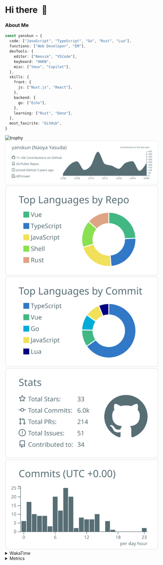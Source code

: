 # Hi there&nbsp; :wave:

### About Me

```ts
const yanskun = {
  code: ["JavaScript", "TypeScript", "Go", "Rust", "Lua"],
  functions: ["Web Developer", "EM"],
  devTools: {
    editor: ["Neovim", "VSCode"],
    keyboard: "HHKB",
    misc: ["tmux", "Copilot"],
  },
  skills: {
    front: {
      js: ["Nuxt.js", "React"],
    },
    backend: {
      go: ["Echo"],
    },
    learning: ["Rust", "Deno"],
  },
  most_favirite: "GitHub",
}
```
<!-- https://github.com/ryo-ma/github-profile-trophy -->
<img src="https://github-profile-trophy.vercel.app/?username=yanskun&theme=onedark&column=3" alt="trophy">

<!-- https://github.com/vn7n24fzkq/github-profile-summary-cards -->
<picture>
  <source media="(prefers-color-scheme: dark)" srcset="https://raw.githubusercontent.com/yanskun/yanskun/master/profile-summary-card-output/nord_dark/0-profile-details.svg">
 <img src="https://raw.githubusercontent.com/yanskun/yanskun/master/profile-summary-card-output/default/0-profile-details.svg">
</picture>
<br>
<picture>
  <source media="(prefers-color-scheme: dark)" srcset="https://raw.githubusercontent.com/yanskun/yanskun/master/profile-summary-card-output/nord_dark/1-repos-per-language.svg">
 <img src="https://raw.githubusercontent.com/yanskun/yanskun/master/profile-summary-card-output/default/1-repos-per-language.svg">
</picture>
<picture>
  <source media="(prefers-color-scheme: dark)" srcset="https://raw.githubusercontent.com/yanskun/yanskun/master/profile-summary-card-output/nord_dark/2-most-commit-language.svg">
 <img src="https://raw.githubusercontent.com/yanskun/yanskun/master/profile-summary-card-output/default/2-most-commit-language.svg">
</picture>
<br>
<picture>
  <source media="(prefers-color-scheme: dark)" srcset="https://raw.githubusercontent.com/yanskun/yanskun/master/profile-summary-card-output/nord_dark/3-stats.svg">
 <img src="https://raw.githubusercontent.com/yanskun/yanskun/master/profile-summary-card-output/default/3-stats.svg">
</picture>
<picture>
  <source media="(prefers-color-scheme: dark)" srcset="https://raw.githubusercontent.com/yanskun/yanskun/master/profile-summary-card-output/nord_dark/4-productive-time.svg">
 <img src="https://raw.githubusercontent.com/yanskun/yanskun/master/profile-summary-card-output/default/4-productive-time.svg">
</picture>

<details>
  <summary>WakaTime</summary>
<!--START_SECTION:waka-->
![Code Time](http://img.shields.io/badge/Code%20Time-920%20hrs%2015%20mins-blue)

**🐱 My GitHub Data** 

> 📦 125.1 kB Used in GitHub's Storage 
 > 
> 🏆 1,126 Contributions in the Year 2024
 > 
> 💼 Opted to Hire
 > 
> 📜 109 Public Repositories 
 > 
> 🔑 3 Private Repositories 
 > 
**I'm an Early 🐤** 

```text
🌞 Morning                18628 commits       ███░░░░░░░░░░░░░░░░░░░░░░   13.62 % 
🌆 Daytime                78396 commits       ██████████████░░░░░░░░░░░   57.32 % 
🌃 Evening                33489 commits       ██████░░░░░░░░░░░░░░░░░░░   24.48 % 
🌙 Night                  6262 commits        █░░░░░░░░░░░░░░░░░░░░░░░░   04.58 % 
```
📅 **I'm Most Productive on Wednesday** 

```text
Monday                   24152 commits       ████░░░░░░░░░░░░░░░░░░░░░   17.66 % 
Tuesday                  29239 commits       █████░░░░░░░░░░░░░░░░░░░░   21.38 % 
Wednesday                34253 commits       ██████░░░░░░░░░░░░░░░░░░░   25.04 % 
Thursday                 24524 commits       ████░░░░░░░░░░░░░░░░░░░░░   17.93 % 
Friday                   18642 commits       ███░░░░░░░░░░░░░░░░░░░░░░   13.63 % 
Saturday                 2721 commits        ░░░░░░░░░░░░░░░░░░░░░░░░░   01.99 % 
Sunday                   3244 commits        █░░░░░░░░░░░░░░░░░░░░░░░░   02.37 % 
```


📊 **This Week I Spent My Time On** 

```text
🕑︎ Time Zone: Asia/Tokyo

💬 Programming Languages: 
TypeScript               15 hrs 28 mins      █████████████████████░░░░   83.18 % 
YAML                     51 mins             █░░░░░░░░░░░░░░░░░░░░░░░░   04.62 % 
Go                       39 mins             █░░░░░░░░░░░░░░░░░░░░░░░░   03.51 % 
JSON                     26 mins             █░░░░░░░░░░░░░░░░░░░░░░░░   02.39 % 
Markdown                 19 mins             ░░░░░░░░░░░░░░░░░░░░░░░░░   01.75 % 

🔥 Editors: 
VS Code                  15 hrs 45 mins      █████████████████████░░░░   84.77 % 
Neovim                   2 hrs 49 mins       ████░░░░░░░░░░░░░░░░░░░░░   15.23 % 

💻 Operating System: 
Mac                      18 hrs 35 mins      █████████████████████████   100.00 % 
```


 Last Updated on 29/06/2024 06:12:08 UTC
<!--END_SECTION:waka-->
</details>

<details>
  <summary>Metrics</summary>
  <img src="https://github.com/yanskun/yanskun/blob/main/github-metrics.svg" alt="Metrics">
</details>
